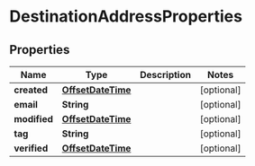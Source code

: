 # DestinationAddressProperties

## Properties
Name | Type | Description | Notes
------------ | ------------- | ------------- | -------------
**created** | [**OffsetDateTime**](OffsetDateTime.md) |  |  [optional]
**email** | **String** |  |  [optional]
**modified** | [**OffsetDateTime**](OffsetDateTime.md) |  |  [optional]
**tag** | **String** |  |  [optional]
**verified** | [**OffsetDateTime**](OffsetDateTime.md) |  |  [optional]
